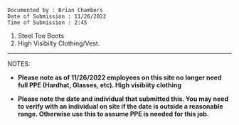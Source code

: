 ```
Documented by : Brian Chambers
Date of Submission : 11/26/2022 
Time of Submission : 2:45
```

1. Steel Toe Boots
2. High Visibilty Clothing/Vest.



***


NOTES:

* **Please note as of 11/26/2022 employees on this site no longer need full PPE (Hardhat, Glasses, etc). High visibiity clothing**

* **Please note the date and individual that submitted this. You may need to verify with an individual on site if the date is outside a reasonable range. Otherwise use this to assume PPE is needed for this job.**